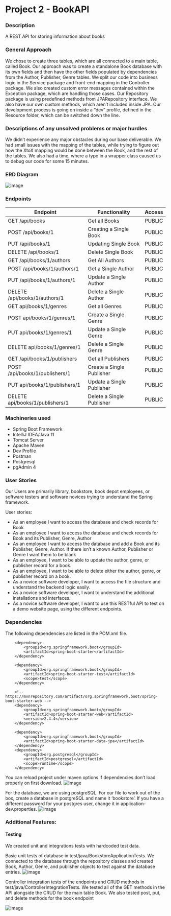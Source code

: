 # Project 2 - BookAPI
### Description

A REST API for storing information about books

### General Approach

We chose to create three tables, which are all connected to a main table, called Book. Our approach was to create a standalone Book database with its own fields and then have the other fields populated by dependencies from the Author, Publisher, Genre tables. We split our code into business logic in the Service package and front-end mapping in the Controller package. We also created custom error messages contained within the Exception package, which are handling those cases. Our Repository package is using predefined methods from JPARepository interface. We also have our own custom methods, which aren’t included inside JPA. Our development process is going on inside a “dev” profile, defined in the Resource folder, which can be switched down the line.

### Descriptions of any unsolved problems or major hurdles

We didn’t experience any major obstacles during our base deliverable. We had small issues with the mapping of the tables, while trying to figure out how the XtoX mapping would be done between the Book, and the rest of the tables. We also had a time, where a typo in a wrapper class caused us to debug our code for some 15 minutes.

### ERD Diagram
![image](https://user-images.githubusercontent.com/7227339/114466739-7c7b4400-9bae-11eb-8087-0e3f1b19379e.png)

### Endpoints
| Endpoint | Functionality | Access |
|---|----| --- |
| GET /api/books | Get all Books | PUBLIC |
| POST /api/books/1 | Creating a Single Book | PUBLIC |
| PUT /api/books/1 | Updating Single Book | PUBLIC |
| DELETE /api/books/1 | Delete Single Book | PUBLIC |
| GET /api/books/1/authors | Get All Authors | PUBLIC |
| POST /api/books/1/authors/1 | Get a Single Author | PUBLIC |
| PUT /api/books/1/authors/1 | Update a Single Author | PUBLIC |
| DELETE /api/books/1/authors/1 | Delete a Single Author | PUBLIC
| GET api/books/1/genres | Get all Genres | PUBLIC |
| POST api/books/1/genres/1 | Create a Single Genre | PUBLIC |
| PUT api/books/1/genres/1 | Update a Single Genre | PUBLIC|
| DELETE api/books/1/genres/1 | Delete a Single Genre | PUBLIC |
| GET /api/books/1/publishers | Get all Publishers | PUBLIC |
| POST /api/books/1/publishers/1 | Create a Single Publisher | PUBLIC |
| PUT api/books/1/publishers/1 | Update a Single Publisher | PUBLIC |
| DELETE api/books/1/publishers/1 | Delete a Single Publisher | PUBLIC |

### Machineries used
- Spring Boot Framework
- IntelliJ IDEA/Java 11
- Tomcat Server
- Apache Maven 
- Dev Profile
- Postman
- Postgresql
- pgAdmin 4

### User Stories
Our Users are primarily library, bookstore, book depot employees, or software testers and software novices trying to understand the Spring framework.

User stories:
- As an employee I want to access the database and check records for Book
- As an employee I want to access the database and check records for Book and its Publisher, Genre, Author
- As an employee I want to access the database and add a Book and its Publisher, Genre, Author. If there isn’t a known Author, Publisher or Genre I want them to be blank
- As an employee, I want to be able to update the author, genre, or publisher record for a book.
- As an employee, I want to be able to delete either the author, genre, or publisher record on a book.
- As a novice software developer, I want to access the file structure and understand the backend logic easily.
- As a novice software developer, I want to understand the additional installations and interfaces.
- As a novice software developer, I want to use this RESTful API to test on a demo website page, using the different endpoints.


### Dependencies
The following dependencies are listed in the POM.xml file.

        <dependency>
            <groupId>org.springframework.boot</groupId>
            <artifactId>spring-boot-starter</artifactId>
        </dependency>

        <dependency>
            <groupId>org.springframework.boot</groupId>
            <artifactId>spring-boot-starter-test</artifactId>
            <scope>test</scope>
        </dependency>

        <!-- https://mvnrepository.com/artifact/org.springframework.boot/spring-boot-starter-web -->
        <dependency>
            <groupId>org.springframework.boot</groupId>
            <artifactId>spring-boot-starter-web</artifactId>
            <version>2.4.4</version>
        </dependency>

        <dependency>
            <groupId>org.springframework.boot</groupId>
            <artifactId>spring-boot-starter-data-jpa</artifactId>
        </dependency>
        <dependency>
            <groupId>org.postgresql</groupId>
            <artifactId>postgresql</artifactId>
            <scope>runtime</scope>
        </dependency>


You can reload project under maven options if dependencies don’t load properly on first download.
![image](https://user-images.githubusercontent.com/7227339/114568739-03293300-9c3a-11eb-875e-096c82f199ab.png)



For the database, we are using postgreSQL. For our file to work out of the box, create a database in postgreSQL and name it ‘bookstore’. If you have a different password for your postgres user, change it in application-dev.properties.
![image](https://user-images.githubusercontent.com/7227339/114569211-64510680-9c3a-11eb-8765-9f9d7d0d8bad.png)



### Additional Features:

#### Testing
We created unit and integrations tests with hardcoded test data.

Basic unit tests of database in test/java/BookstoreApplicationTests.
We connected to the database through the repository classes and created Book, Author, Genre, and publisher objects to test against the database entries. 
![image](https://user-images.githubusercontent.com/7227339/114614012-9d549f80-9c69-11eb-976d-1765139d04ab.png)

Controller integration tests of the endpoints and CRUD methods in test/java/ControllerIntegrationTests.
We tested all of the GET methods in the API alongside the CRUD for the main table Book. We also tested post, put, and delete methods for the book endpoint

![image](https://user-images.githubusercontent.com/7227339/114614166-d12fc500-9c69-11eb-8484-bcc607f421df.png)

